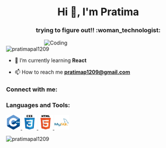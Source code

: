 



<h1 align="center">Hi 👋, I'm Pratima</h1>
<h3 align="center">trying to figure out!! :woman_technologist:</h3>
<img align="right" alt="Coding" width="400" src="https://thumbs.gfycat.com/CheerySeparateGoldeneye-size_restricted.gif" />

<p align="left"> <img src="https://komarev.com/ghpvc/?username=pratimapal1209&label=Profile%20views&color=0e75b6&style=flat" alt="pratimapal1209" /> </p>

- 🌱 I’m currently learning **React**

- 📫 How to reach me **pratimap1209@gmail.com**

<h3 align="left">Connect with me:</h3>
<p align="left">
</p>

<h3 align="left">Languages and Tools:</h3>



<p align="left"> <a href="https://www.w3schools.com/cpp/" target="_blank" rel="noreferrer"> 
  
<img src="https://raw.githubusercontent.com/devicons/devicon/master/icons/cplusplus/cplusplus-original.svg" alt="cplusplus" width="40" height="40"/> </a> <a href="https://www.w3schools.com/css/" target="_blank" rel="noreferrer"> <img src="https://raw.githubusercontent.com/devicons/devicon/master/icons/css3/css3-original-wordmark.svg" alt="css3" width="40" height="40"/> </a> <a href="https://www.w3.org/html/" target="_blank" rel="noreferrer"> <img src="https://raw.githubusercontent.com/devicons/devicon/master/icons/html5/html5-original-wordmark.svg" alt="html5" width="40" height="40"/> </a> <a href="https://www.mysql.com/" target="_blank" rel="noreferrer"> <img src="https://raw.githubusercontent.com/devicons/devicon/master/icons/mysql/mysql-original-wordmark.svg" alt="mysql" width="40" height="40"/> </a> </p>


<p>&nbsp;<img align="left" src="https://github-readme-stats.vercel.app/api?username=pratimapal1209&show_icons=true&locale=en" alt="pratimapal1209" /></p>
